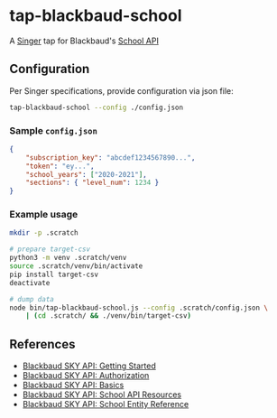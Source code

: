 # tap-blackbaud-school

A [Singer](https://www.singer.io/) tap for Blackbaud's [School API](https://developer.blackbaud.com/skyapi/apis/school)

## Configuration

Per Singer specifications, provide configuration via json file:

```bash
tap-blackbaud-school --config ./config.json
```

### Sample `config.json`

```json
{
    "subscription_key": "abcdef1234567890...",
    "token": "ey...",
    "school_years": ["2020-2021"],
    "sections": { "level_num": 1234 }
}
```

### Example usage

```bash
mkdir -p .scratch

# prepare target-csv
python3 -m venv .scratch/venv
source .scratch/venv/bin/activate
pip install target-csv
deactivate

# dump data
node bin/tap-blackbaud-school.js --config .scratch/config.json \
    | (cd .scratch/ && ./venv/bin/target-csv)
```

## References

- [Blackbaud SKY API: Getting Started](https://developer.blackbaud.com/skyapi/docs/getting-started)
- [Blackbaud SKY API: Authorization](https://developer.blackbaud.com/skyapi/docs/authorization)
- [Blackbaud SKY API: Basics](https://developer.blackbaud.com/skyapi/docs/basics)
- [Blackbaud SKY API: School API Resources](https://developer.blackbaud.com/skyapi/apis/school)
- [Blackbaud SKY API: School Entity Reference](https://developer.blackbaud.com/skyapi/apis/school/entities)
